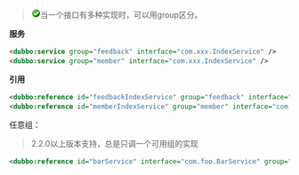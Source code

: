 > ![check](../sources/images/check.gif)当一个接口有多种实现时，可以用group区分。

**服务**

```xml
<dubbo:service group="feedback" interface="com.xxx.IndexService" />
<dubbo:service group="member" interface="com.xxx.IndexService" />
```

**引用**

```xml
<dubbo:reference id="feedbackIndexService" group="feedback" interface="com.xxx.IndexService" />
<dubbo:reference id="memberIndexService" group="member" interface="com.xxx.IndexService" />
```

任意组：

> 2.2.0以上版本支持，总是只调一个可用组的实现

```xml
<dubbo:reference id="barService" interface="com.foo.BarService" group="*" />
```
